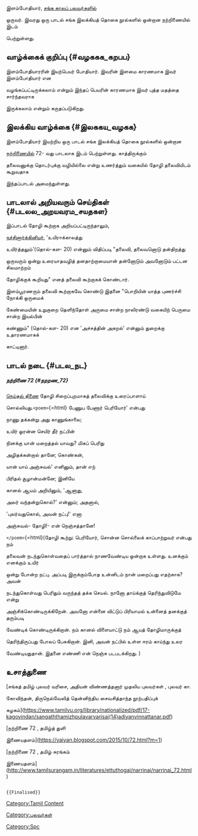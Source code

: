 இளம்போதியார், [சங்க காலப் புலவர்களில்](சங்க_காலப்_புலவர்கள்_பட்டியல் "wikilink")
ஒருவர். இவரது ஒரு பாடல் சங்க இலக்கியத் தொகை நூல்களில் ஒன்றான நற்றிணையில் இடம்
பெற்றுள்ளது.

## வாழ்க்கைக் குறிப்பு {#வழககக_கறபப}

இளம்போதியாரரின் இயற்பெயர் போதியார். இவரின் இளமை காரணமாக இவர் இளம்போதியார் என
வழங்கப்பட்டிருக்கலாம் என்றும் இந்தப் பெயரின் காரணமாக இவர் புத்த மதத்தை சார்ந்தவராக
இருக்கலாம் என்றும் கருதப்படுகிறது.

## இலக்கிய வாழ்க்கை {#இலககய_வழகக}

இளம்போதியார் இயற்றிய ஒரு பாடல் சங்க இலக்கியத் தொகை நூல்களில் ஒன்றான
[நற்றிணையில்](நற்றிணை "wikilink") 72- வது பாடலாக இடம் பெற்றுள்ளது. காத்திருக்கும்
தலைவனுக்கு தொடர்புக்கு வழியில்லை என்று உணர்த்தும் வகையில் தோழி தலைவியிடம் கூறுவதாக
இந்தப்பாடல் அமைந்துள்ளது.

## பாடலால் அறியவரும் செய்திகள் {#படலல_அறயவரம_சயதகள}

இப்பாடல் தோழி கூற்றாக அறியப்பட்டிருந்தாலும்,
[நச்சினார்க்கினியர்](நச்சினார்க்கினியர் "wikilink"), \'உயிராக்காலத்து
உயிர்த்தலும்\'(தொல்-கள- 20) என்னும் விதிப்படி \"தலைவி, தலைவனொடு தன்திறத்து
ஒருவரும் ஒன்று உரையாதவழித் தனதாற்றாமையான் தன்னோடும் அவனோடும் பட்டன சிலமாற்றம்
தோழிக்குக் கூறியது\" எனத் தலைவி கூற்றாகக் கொண்டார்.

இளம்பூரணரும் தலைவி கூற்றாகவே கொண்டு இதனை \"பொறியின் யாத்த புணர்ச்சி நோக்கி ஒருமைக்
கேண்மையின் உறுகுறை தெளிந்தோள் அருமை சான்ற நாலிரண்டு வகையிற் பெருமை சான்ற இயல்பின்
கண்ணும்\" (தொல்-கள- 20) என \'அச்சத்தின் அகறல்\' என்னும் துறைக்கு உதாரணமாகக்
காட்டினார்.

## பாடல் நடை {#படல_நட}

##### நற்றிணை 72 {#நறறண_72}

[நெய்தல் திணை](நெய்தல்_திணை "wikilink") தோழி சிறைப்புறமாகத் தலைவிக்கு உரைப்பாளாய்
சொல்லியது.`<poem>`{=html} பேணுப பேணார் பெரியோர்\' என்பது

நாணு தக்கன்று அது காணுங்காலை;

உயிர் ஓரன்ன செயிர் தீர் நட்பின்

நினக்கு யான் மறைத்தல் யாவது? மிகப் பெரிது

அழிதக்கன்றால் தானே; கொண்கன்,

யான் யாய் அஞ்சுவல்\' எனினும், தான் எற்

பிரிதல் சூழான்மன்னே; இனியே

கானல் ஆயம் அறியினும், \'ஆனாது,

அலர் வந்தன்றுகொல்?\' என்னும்; அதனால்,

\'புலர்வதுகொல், அவன் நட்பு!\' எனா

அஞ்சுவல்- தோழி!- என் நெஞ்சத்தானே!

`</poem>`{=html}(தோழி கூற்று: பெரியோர், சொன்ன சொல்லைக் காப்பாற்றுவர் என்பது நம்
தலைவன் நடந்துகொள்வதைப் பார்த்தால் நாணவேண்டிய ஒன்றாக உள்ளது. உனக்கும் எனக்கும் உயிர்
ஒன்று போன்ற நட்பு. அப்படி இருக்கும்போத உன்னிடம் நான் மறைப்பது எதற்காக? அவன்
நடந்துகொள்வது பெரிதும் வருந்தத் தக்க செயல். நானோ தாய்க்குத் தெரிந்துவிடுமே என்று
அஞ்சிக்கொண்டிருக்கிறேன். அவனோ என்னை விட்டுப் பிரியாமல் உன்னைத் தனக்குத் தரும்படி
வேண்டிக் கொண்டிருக்கிறான். நம் கானல் விளையாட்டு நம் ஆயத் தோழிமாருக்குத்
தெரிந்திருப்பது போலப் பேசுகிறான். இனி, அவன் நட்பில் உள்ள ஈரம் காய்ந்து உலர
வேண்டியதுதான். இதனை எண்ணி என் நெஞ்சு படபடக்கிறது. )

## உசாத்துணை

[சங்கத் தமிழ் புலவர் வரிசை, அதியன் விண்ணத்தனார் முதலிய புலவர்கள் , புலவர் கா.
கோவிந்தன், திருநெல்வேலித் தென்னிந்திய சைவசித்தாந்த நூற்பதிப்புக்
கழகம்](https://www.tamilvu.org/library/nationalized/pdf/17-kagovindan/sangaththamizhpulavarvarisai(14)adiyanvinnattanar.pdf)

[நற்றிணை 72 , தமிழ்த் துளி
இணையதளம்](https://vaiyan.blogspot.com/2015/10/72.html?m=1)

[நற்றிணை 72 , தமிழ் சுரங்கம்
இணையதளம்](http://www.tamilsurangam.in/literatures/ettuthogai/narrinai/narrinai_72.html)

```{=mediawiki}
{{Finalised}}
```
[Category:Tamil Content](Category:Tamil_Content "wikilink")
[Category:புலவர்கள்](Category:புலவர்கள் "wikilink")
[Category:Spc](Category:Spc "wikilink")
